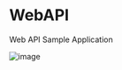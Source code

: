 # WebAPI
Web API Sample Application

![image](https://user-images.githubusercontent.com/41547572/161837086-fc95d16a-009f-4183-a872-e857ea9d727b.png)
